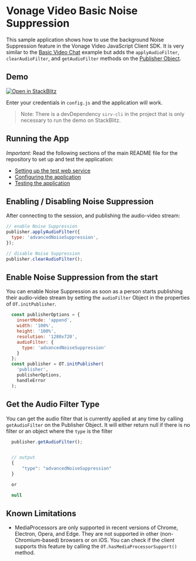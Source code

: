 # Vonage Video Basic Noise Suppression

This sample application shows how to use the background Noise Suppression feature in the Vonage Video JavaScript Client SDK. It is very similar to the [Basic Video Chat](../Basic%20Video%20Chat/) example but adds the `applyAudioFilter`, `clearAudioFilter`, and `getAudioFilter` methods on the [Publisher Object](https://vonage.github.io/conversation-docs/video-js-reference/latest/Publisher.html).

## Demo

[![Open in StackBlitz](https://developer.stackblitz.com/img/open_in_stackblitz.svg)](https://stackblitz.com/fork/github/vonage-community/video-api-web-samples/tree/main/Basic-Noise-Suppression)

Enter your credentials in `config.js` and the application will work.

> Note: There is a devDependency `sirv-cli` in the project that is only necessary to run the demo on StackBlitz.

## Running the App

_Important:_ Read the following sections of the main README file for the repository to set up
and test the application:

- [Setting up the test web service](../README.md#setting-up-the-test-web-service)
- [Configuring the application](../README.md#configuring-the-application)
- [Testing the application](../README.md#testing-the-application)

## Enabling / Disabling Noise Suppression

After connecting to the session, and publishing the audio-video stream:

```javascript
// enable Noise Suppression
publisher.applyAudioFilter({
  type: 'advancedNoiseSuppression',
});

// disable Noise Suppression
publisher.clearAudioFilter();
```

## Enable Noise Suppression from the start

You can enable Noise Suppression as soon as a person starts publishing their audio-video stream by setting the `audioFilter` Object in the properties of `OT.initPublisher`.

```javascript
  const publisherOptions = {
    insertMode: 'append',
    width: '100%',
    height: '100%',
    resolution: '1280x720',
    audioFilter: {
      type: 'advancedNoiseSuppression'
    }
  };
  const publisher = OT.initPublisher(
    'publisher',
    publisherOptions,
    handleError
  );
```

## Get the Audio Filter Type

You can get the audio filter that is currently applied at any time by calling `getAudioFilter` on the Publisher Object. It will either return null if there is no filter or an object where the `type` is the filter

```javascript
  publisher.getAudioFilter();


  // output
  {
      "type": "advancedNoiseSuppression"
  }

  or

  null
```

## Known Limitations

- MediaProcessors are only supported in recent versions of Chrome, Electron, Opera, and Edge. They are not supported in other (non-Chromium-based) browsers or on iOS. You can check if the client supports this feature by calling the `OT.hasMediaProcessorSupport()` method.
